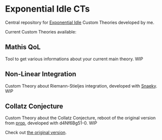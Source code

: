 # Exponential Idle CTs

Central repository for [Exponential Idle](https://conicgames.github.io/exponentialidle/) Custom Theories developed by me.

Current Custom Theories available:

## Mathis QoL

Tool to get various informations about your current main theory. WIP

## Non-Linear Integration

Custom Theory about Riemann-Stieljes integration, developed with [Snaeky](https://github.com/Snaeks). WIP

## Collatz Conjecture

Custom Theory about the Collatz Conjecture, reboot of the original version from [prop](https://github.com/propfeds),
developed with d4Nf6Bg51-0. WIP

Check out [the original version](https://github.com/propfeds/collatz-conjecture).
